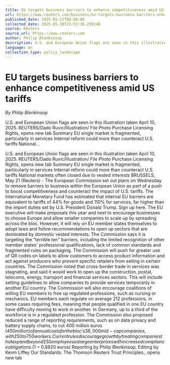```yaml
---
title: EU targets business barriers to enhance competitiveness amid US tariffs
url: https://www.reuters.com/business/eu-targets-business-barriers-enhance-competitiveness-amid-us-tariffs-2025-05-21/
published_date: 2025-05-21T00:00:00
collected_date: 2025-05-30T21:53:36.259148
source: Reuters
source_url: https://www.reuters.com
author: Philip Blenkinsop
description: U.S. and European Union flags are seen in this illustration taken April 10, 2025. REUTERS/Dado Ruvic/Illustration/ File Photo Purchase Licensing Rights, opens new tab Summary EU single market is fragmented, particularly in services Internal reform could more than counteract U.S. tariffs National...
language: en
collection_type: policy_landscape
---
```


# EU targets business barriers to enhance competitiveness amid US tariffs

*By Philip Blenkinsop*

U.S. and European Union flags are seen in this illustration taken April 10, 2025. REUTERS/Dado Ruvic/Illustration/ File Photo Purchase Licensing Rights, opens new tab Summary EU single market is fragmented, particularly in services Internal reform could more than counteract U.S. tariffs National...

U.S. and European Union flags are seen in this illustration taken April 10, 2025. REUTERS/Dado Ruvic/Illustration/ File Photo Purchase Licensing Rights, opens new tab Summary EU single market is fragmented, particularly in services Internal reform could more than counteract U.S. tariffs National markets often closed due to vested interests BRUSSELS, May 21 (Reuters) - The European Commission set out plans on Wednesday to remove barriers to business within the European Union as part of a push to boost competitiveness and counteract the impact of U.S. tariffs. The International Monetary Fund has estimated that internal EU barriers are equivalent to tariffs of 44% for goods and 110% for services, far higher than the import duties set by U.S. President Donald Trump. Sign up here. The EU executive will make proposals this year and next to encourage businesses to choose Europe and allow smaller companies to scale up by spreading across the bloc. However, it will rely on EU member states themselves to adopt laws and follow recommendations to open up sectors that are dominated by domestic vested interests. The Commission says it is targeting the "terrible ten" barriers, including the limited recognition of other member states' professional qualifications, lack of common standards and fragmented rules on packaging. The Commission will push for greater use of QR codes on labels to allow customers to access product information and act against producers who prevent specific retailers from selling in certain countries. The Commission noted that cross-border trade in services was stagnating, and said it would work to open up the construction, postal, telecoms, energy, transport and financial services sectors. This will include setting guidelines to allow companies to provide services temporarily in another EU country. The Commission will also encourage coalitions of willing EU members to free up regulated professions, such as nursing or mechanics. EU members each regulate on average 212 professions, in some cases requiring fees, meaning that people qualified in one EU country have difficulty moving to work in another. In Germany, up to a third of the workforce is in a regulated profession. The Commission also proposed reduced a range of reporting requirements, such as on data privacy and battery supply chains, to cut 400 million euros ($450 million) of annual costs for the bloc's 38,000 mid-cap companies, with 250 to 750 workers. Current rules discourage growth by treating companies that expand beyond 250 employees as large enterprises with increased compliance obligations. ($1 = 0.8820 euros) Reporting by Philip Blenkinsop; Editing by Kevin Liffey Our Standards: The Thomson Reuters Trust Principles., opens new tab